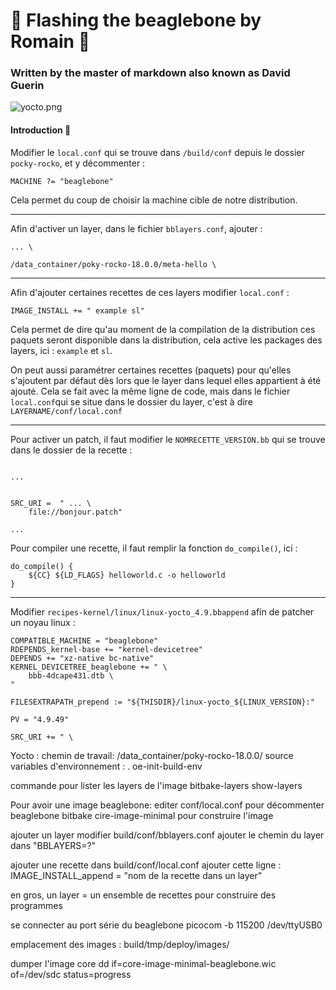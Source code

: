 # 🚀 Flashing the beaglebone by Romain 🤖

### Written by the master of markdown also known as David Guerin

![yocto.png](https://pbs.twimg.com/profile_images/1158899683/yocto-project-whitebg_400x400.png)

#### Introduction 🎁

Modifier le `local.conf` qui se trouve dans `/build/conf` depuis le dossier `pocky-rocko`, et y décommenter :

```
MACHINE ?= "beaglebone"
```

Cela permet du coup de choisir la machine cible de notre distribution.

---

Afin d'activer un layer, dans le fichier `bblayers.conf`, ajouter :

```
... \

/data_container/poky-rocko-18.0.0/meta-hello \
```
---

Afin d'ajouter certaines recettes de ces layers modifier `local.conf` :

```
IMAGE_INSTALL += " example sl"
```

Cela permet de dire qu'au moment de la compilation de la distribution ces paquets seront disponible dans la distribution, cela active les packages des layers, ici : `example` et `sl`.

On peut aussi paramétrer certaines recettes (paquets) pour qu'elles s'ajoutent par défaut dès lors que le layer dans lequel elles appartient à été ajouté. Cela se fait avec la même ligne de code, mais dans le fichier `local.conf`qui se situe dans le dossier du layer, c'est à dire `LAYERNAME/conf/local.conf`

---

Pour activer un patch, il faut modifier le `NOMRECETTE_VERSION.bb` qui se trouve dans le dossier de la recette :

```

...


SRC_URI =  " ... \
    file://bonjour.patch"

...

```

Pour compiler une recette, il faut remplir la fonction `do_compile()`, ici :

```
do_compile() {
    ${CC} ${LD_FLAGS} helloworld.c -o helloworld
}
```
---

Modifier `recipes-kernel/linux/linux-yocto_4.9.bbappend` afin de patcher un noyau linux :

```
COMPATIBLE_MACHINE = "beaglebone"
RDEPENDS_kernel-base += "kernel-devicetree"
DEPENDS += "xz-native bc-native"
KERNEL_DEVICETREE_beaglebone += " \
    bbb-4dcape431.dtb \
"

FILESEXTRAPATH_prepend := "${THISDIR}/linux-yocto_${LINUX_VERSION}:"

PV = "4.9.49"

SRC_URI += " \

```


Yocto :
chemin de travail:  /data_container/poky-rocko-18.0.0/
source variables d'environnement : . oe-init-build-env

commande pour lister les layers de l'image
bitbake-layers show-layers

Pour avoir une image beaglebone:
editer conf/local.conf pour décommenter beaglebone
bitbake cire-image-minimal pour construire l'image

ajouter un layer
modifier build/conf/bblayers.conf
ajouter le chemin du layer dans "BBLAYERS=?"

ajouter une recette
dans build/conf/local.conf
ajouter cette ligne :
IMAGE_INSTALL_append = "nom de la recette dans un layer"

en gros, un layer = un ensemble de recettes pour construire des programmes

se connecter au port série du beaglebone
picocom -b 115200 /dev/ttyUSB0

emplacement des images :
build/tmp/deploy/images/

dumper l'image core
dd if=core-image-minimal-beaglebone.wic of=/dev/sdc status=progress
